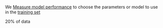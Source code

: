 We [Measure model performance](Measure%20model%20performance.md) to choose the parameters or model to use in the [training set](training%20set.md)

20% of data